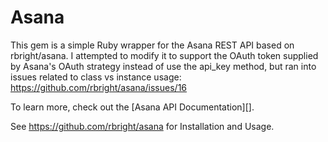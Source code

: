 # Asana

This gem is a simple Ruby wrapper for the Asana REST API based on rbright/asana.  I attempted to modify it to support the OAuth token supplied by Asana's OAuth strategy instead of use the api_key method, but ran into issues related to class vs instance usage: https://github.com/rbright/asana/issues/16

To learn more, check out the [Asana API Documentation][].

See https://github.com/rbright/asana for Installation and Usage.
